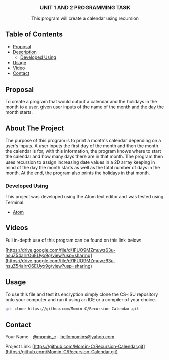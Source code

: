 <!-- PROJECT LOGO -->
<br />
  <h3 align="center">UNIT 1 AND 2 PROGRAMMING TASK</h3>
  <p align="center">
    This program will create a calendar using recursion
  </p>
</p>

<!-- TABLE OF CONTENTS -->
## Table of Contents

* [Proposal](#proposal)
* [Description](#about-the-project)
    * [Developed Using](#developed-using)
* [Usage](#usage)
* [Video](#video)
* [Contact](#contact)

<!-- PROPOSAL -->
## Proposal

To create a program that would output a calendar and the holidays in the month to a user, given user inputs of the name of the month and the day the month starts.

<!-- ABOUT THE PROJECT -->
## About The Project

The purpose of this program is to print a month's calendar depending on a user's inputs. A user inputs the first day of the month and then the month the calendar is for, with this information, the program knows where to start the calendar and how many days there are in that month. The program then uses recursion to assign increasing date values in a 2D array keeping in mind of the day the month starts as well as the total number of days in the month. At the end, the program also prints the holidays in that month.

<!-- DEVELOPED USING -->
### Developed Using
This project was developed using the Atom text editor and was tested using Terminal.
* [Atom](https://atom.io)

<!-- VIDEOS  -->
## Videos

Full in-depth use of this program can be found on this link below:

[https://drive.google.com/file/d/1FUO9MZmuwz63u-hsuZ54alrrO6EUyx9g/view?usp=sharing](https://drive.google.com/file/d/1FUO9MZmuwz63u-hsuZ54alrrO6EUyx9g/view?usp=sharing)

<!-- USAGE -->
## Usage

To use this file and test its encryption simply clone the CS-ISU repository onto your computer and run it using an IDE or a compiler of your choice.

```sh
git clone https://github.com/Momin-C/Recursion-Calendar.git
```

<!-- CONTACT -->
## Contact

Your Name - [@momin_c](https://instagram.com/momin_c) - hellomomins@yahoo.com

Project Link: [https://github.com/Momin-C/Recursion-Calendar.git](https://github.com/Momin-C/Recursion-Calendar.git)
